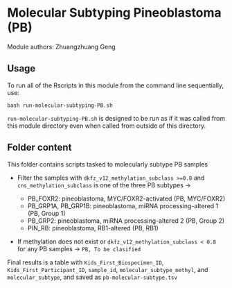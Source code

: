 # Molecular Subtyping Pineoblastoma (PB)
Module authors: Zhuangzhuang Geng

## Usage

To run all of the Rscripts in this module from the command line sequentially, use:

```
bash run-molecular-subtyping-PB.sh
```

`run-molecular-subtyping-PB.sh` is designed to be run as if it was called from this module directory even when called from outside of this directory.


## Folder content

This folder contains scripts tasked to molecularly subtype PB samples 

* Filter the samples with `dkfz_v12_methylation_subclass >=0.8` and `cns_methylation_subclass` is one of the three PB subtypes ->
  * PB_FOXR2: pineoblastoma, MYC/FOXR2-activated (PB, MYC/FOXR2)
  * PB_GRP1A, PB_GRP1B: pineoblastoma, miRNA processing-altered 1 (PB, Group 1)
  * PB_GRP2: pineoblastoma, miRNA processing-altered 2 (PB, Group 2)
  * PIN_RB: pineoblastoma, RB1-altered (PB, RB1)

* If methylation does not exist or `dkfz_v12_methylation_subclass < 0.8`  for any PB samples -> `PB, To be clasified`

Final results is a table with `Kids_First_Biospecimen_ID`, `Kids_First_Participant_ID`, `sample_id`, `molecular_subtype_methyl`, and `molecular_subtype`, and saved as `pb-molecular-subtype.tsv`